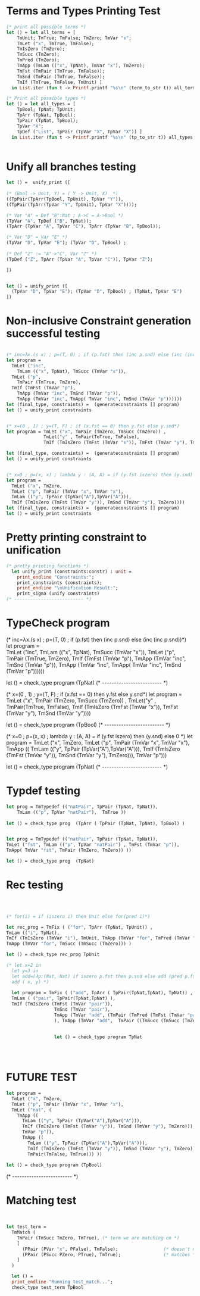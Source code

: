 # Terms and Types Printing Test
```ocaml 
(* print all possible terms *)
let () = let all_terms = [ 
    TmUnit; TmTrue; TmFalse; TmZero; TmVar "x"; 
    TmLet ("x", TmTrue, TmFalse); 
    TmIsZero (TmZero); 
    TmSucc (TmZero); 
    TmPred (TmZero); 
    TmApp (TmLam (("x", TpNat), TmVar "x"), TmZero); 
    TmFst (TmPair (TmTrue, TmFalse)); 
    TmSnd (TmPair (TmTrue, TmFalse)); 
    TmIf (TmTrue, TmFalse, TmUnit) ] 
  in List.iter (fun t -> Printf.printf "%s\n" (term_to_str t)) all_terms; print_endline ""

(* Print all possible types *)
let () = let all_types = [
    TpBool; TpNat; TpUnit; 
    TpArr (TpNat, TpBool); 
    TpPair (TpNat, TpBool); 
    TpVar "X"; 
    TpDef ("List", TpPair (TpVar "X", TpVar "X")) ] 
  in List.iter (fun t -> Printf.printf "%s\n" (tp_to_str t)) all_types; print_endline ""
  
```

# Unify all branches testing 
```ocaml 
let () =  unify_print ([
  
(* (Bool -> Unit, Y) = ( Y -> Unit, X)  *)  
((TpPair(TpArr(TpBool, TpUnit), TpVar "Y")), 
((TpPair(TpArr(TpVar "Y", TpUnit), TpVar "X")))); 

(* Var "A" = Def "B":Nat ; A->C = A->Bool *)
(TpVar "A", TpDef ("B", TpNat));
(TpArr (TpVar "A", TpVar "C"), TpArr (TpVar "B", TpBool)); 

(* Var "D" = Var "E" *)
(TpVar "D", TpVar "E"); (TpVar "D", TpBool) ; 
 
(* Def "Z" := "A"->"C", Var "Z" *)
(TpDef ("Z", TpArr (TpVar "A", TpVar "C")), TpVar "Z"); 

]) 


let () = unify_print ([
  (TpVar "D", TpVar "E"); (TpVar "D", TpBool) ; (TpNat, TpVar "E")
])

```

# Non-inclusive Constraint generation successful testing 
```ocaml

(* inc=λx.(s x) ; p=(T, 0) ; if (p.fst) then (inc p.snd) else (inc (inc p.snd))*)
let program =   
  TmLet ("inc",
    TmLam (("x", TpNat), TmSucc (TmVar "x")),
  TmLet ("p",
    TmPair (TmTrue, TmZero),
  TmIf (TmFst (TmVar "p"),
    TmApp (TmVar "inc", TmSnd (TmVar "p")),
    TmApp (TmVar "inc", TmApp( TmVar "inc", TmSnd (TmVar "p"))))))
let (final_type, constraints) =  (generateconstraints [] program)
let () = unify_print constraints


(* x=(0 , 1) ; y=(T, F) ; if (x.fst == 0) then y.fst else y.snd*)
let program = TmLet ("x", TmPair (TmZero, TmSucc (TmZero)) , 
              TmLet("y" , TmPair(TmTrue, TmFalse), 
              TmIf (TmIsZero (TmFst (TmVar "x")), TmFst (TmVar "y"), TmSnd (TmVar "y"))))

let (final_type, constraints) =  (generateconstraints [] program)
let () = unify_print constraints


(* x=0 ; p=(x, x) ; lambda y : (A, A) = if (y.fst iszero) then (y.snd) else 0 *)
let program = 
  TmLet ("x", TmZero, 
  TmLet ("p", TmPair (TmVar "x", TmVar "x"), 
  TmLam (("y", TpPair (TpVar("A"),TpVar("A"))), 
  TmIf (TmIsZero (TmFst (TmVar "y")), TmSnd (TmVar "y"), TmZero))))
let (final_type, constraints) =  (generateconstraints [] program)
let () = unify_print constraints

```


# Pretty printing constraint to unification 
```ocaml 
(* pretty printing functions *)
  let unify_print (constraints:constr) : unit =
    print_endline "Constraints:";
    print_constraints (constraints); 
    print_endline "\nUnification Result:";
    print_sigma (unify constraints)
(* -------------------------- *)
```

# TypeCheck program 

(* inc=λx.(s x) ; p=(T, 0) ; if (p.fst) then (inc p.snd) else (inc (inc p.snd))*)
let program =   
  TmLet ("inc",
    TmLam (("x", TpNat), TmSucc (TmVar "x")),
  TmLet ("p",
    TmPair (TmTrue, TmZero),
  TmIf (TmFst (TmVar "p"),
    TmApp (TmVar "inc", TmSnd (TmVar "p")),
    TmApp (TmVar "inc", TmApp( TmVar "inc", TmSnd (TmVar "p"))))))

let () = check_type program (TpNat)
(* -------------------------  *)

(* x=(0 , 1) ; y=(T, F) ; if (x.fst == 0) then y.fst else y.snd*)
let program = TmLet ("x", TmPair (TmZero, TmSucc (TmZero)) , 
TmLet("y" , TmPair(TmTrue, TmFalse), 
TmIf (TmIsZero (TmFst (TmVar "x")), TmFst (TmVar "y"), TmSnd (TmVar "y"))))

let () = check_type program (TpBool)
(* -------------------------  *)

(* x=0 ; p=(x, x) ; lambda y : (A, A) = if (y.fst iszero) then (y.snd) else 0 *)
let program = 
  TmLet ("x", TmZero, 
  TmLet ("p", TmPair (TmVar "x", TmVar "x"),
  TmApp ((
    TmLam (("y", TpPair (TpVar("A"),TpVar("A"))), 
    TmIf (TmIsZero (TmFst (TmVar "y")), TmSnd (TmVar "y"), TmZero))), 
    TmVar "p")))
  
let () = check_type program (TpNat)
(* -------------------------  *)


# Typdef testing 
```ocaml
let prog = TmTypedef (("natPair", TpPair (TpNat, TpNat)), 
    TmLam (("p", TpVar "natPair"),  TmTrue ))
  
let () = check_type prog  (TpArr ( TpPair (TpNat, TpNat), TpBool) )


let prog = TmTypedef (("natPair", TpPair (TpNat, TpNat)), 
TmLet ("fst", TmLam (("p", TpVar "natPair") , TmFst (TmVar "p")), 
TmApp( TmVar "fst", TmPair (TmZero, TmZero)) ))

let () = check_type prog  (TpNat)

```

# Rec testing 
```ocaml 



(* for(i) = if (iszero i) then Unit else for(pred i)*)

let rec_prog = TmFix ( ("for", TpArr (TpNat, TpUnit)) , 
TmLam (("i", TpNat), 
TmIf (TmIsZero (TmVar "i"), TmUnit, TmApp (TmVar "for", TmPred (TmVar "i"))) ), 
TmApp (TmVar "for", TmSucc (TmSucc (TmZero))) )

let () = check_type rec_prog TpUnit

(* let x=2 in 
  let y=3 in 
  let add=(λp:(Nat, Nat) if iszero p.fst then p.snd else add (pred p.fst) (succ p.snd)) in
  add ( x, y) *)
  
  let program = TmFix ( ("add", TpArr ( TpPair(TpNat,TpNat), TpNat)) , 
  TmLam ( ("pair", TpPair(TpNat,TpNat) ),
  TmIf (TmIsZero (TmFst (TmVar "pair")), 
                  TmSnd (TmVar "pair"), 
                  TmApp (TmVar "add", (TmPair (TmPred (TmFst (TmVar "pair")), TmSucc (TmSnd (TmVar "pair")))) ))
                  ), TmApp (TmVar "add",  TmPair ((TmSucc (TmSucc (TmZero))), (TmSucc (TmSucc (TmSucc (TmZero)))))))
                  

                  let () = check_type program TpNat
                  
                  
                
```



# FUTURE TEST 
``` ocaml 
let program = 
  TmLet ("x", TmZero, 
  TmLet ("p", TmPair (TmVar "x", TmVar "x"),
  TmLet ("nat", (
    TmApp ((
      TmLam (("y", TpPair (TpVar("A"),TpVar("A"))), 
      TmIf (TmIsZero (TmFst (TmVar "y")), TmSnd (TmVar "y"), TmZero))), 
      TmVar "p")), 
      TmApp ((
        TmLam (("y", TpPair (TpVar("A"),TpVar("A"))), 
        TmIf (TmIsZero (TmFst (TmVar "y")), TmSnd (TmVar "y"), TmZero))), 
        TmPair(TmFalse, TmTrue))) ))
  
let () = check_type program (TpBool)

```
(* -------------------------  *)


# Matching test 
```ocaml 


let test_term = 
  TmMatch (
    TmPair (TmSucc TmZero, TmTrue), (* term we are matching on *)
    [
      (PPair (PVar "x", PFalse), TmFalse);                 (* doesn't match *)
      (PPair (PSucc PZero, PTrue), TmTrue);                (* matches *)             
    ]
  )

  let () = 
  print_endline "Running test_match...";
  check_type test_term TpBool
```